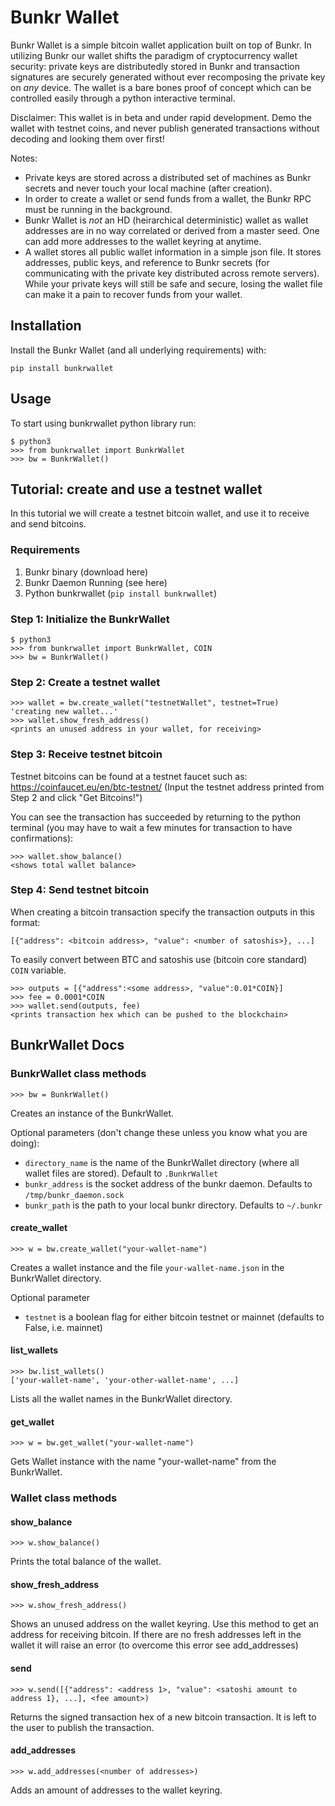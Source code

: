 # Bunkr Wallet

Bunkr Wallet is a simple bitcoin wallet application built on top of Bunkr. In utilizing Bunkr our wallet shifts the paradigm of cryptocurrency wallet security: private keys are distributedly stored in Bunkr and transaction signatures are securely generated without ever recomposing the private key on *any* device. The wallet is a bare bones proof of concept which can be controlled easily through a python interactive terminal. 

Disclaimer: This wallet is in beta and under rapid development. Demo the wallet with testnet coins, and never publish generated transactions without decoding and looking them over first!

Notes: 
- Private keys are stored across a distributed set of machines as Bunkr secrets and never touch your local machine (after creation).
- In order to create a wallet or send funds from a wallet, the Bunkr RPC must be running in the background.
- Bunkr Wallet is *not* an HD (heirarchical deterministic) wallet as wallet addresses are in no way correlated or derived from a master seed. One can add more addresses to the wallet keyring at anytime.
- A wallet stores all public wallet information in a simple json file. It stores addresses, public keys, and reference to Bunkr secrets (for communicating with the private key distributed across remote servers). While your private keys will still be safe and secure, losing the wallet file can make it a pain to recover funds from your wallet.

## Installation

Install the Bunkr Wallet (and all underlying requirements) with:

`pip install bunkrwallet`

## Usage

To start using bunkrwallet python library run:

```
$ python3
>>> from bunkrwallet import BunkrWallet
>>> bw = BunkrWallet()
```

## Tutorial: create and use a testnet wallet

In this tutorial we will create a testnet bitcoin wallet, and use it to receive and send bitcoins.

### Requirements

1. Bunkr binary (download here)
2. Bunkr Daemon Running (see here)
3. Python bunkrwallet (`pip install bunkrwallet`)

### Step 1: Initialize the BunkrWallet

```
$ python3
>>> from bunkrwallet import BunkrWallet, COIN
>>> bw = BunkrWallet()
```

### Step 2: Create a testnet wallet

```
>>> wallet = bw.create_wallet("testnetWallet", testnet=True)
'creating new wallet...'
>>> wallet.show_fresh_address()
<prints an unused address in your wallet, for receiving>
```

### Step 3: Receive testnet bitcoin

Testnet bitcoins can be found at a testnet faucet such as: https://coinfaucet.eu/en/btc-testnet/
(Input the testnet address printed from Step 2 and click "Get Bitcoins!")

You can see the transaction has succeeded by returning to the python terminal (you may have to wait a few minutes for transaction to have confirmations):
```
>>> wallet.show_balance()
<shows total wallet balance>
```

### Step 4: Send testnet bitcoin

When creating a bitcoin transaction specify the transaction outputs in this format:

`[{"address": <bitcoin address>, "value": <number of satoshis>}, ...]`

To easily convert between BTC and satoshis use (bitcoin core standard) `COIN` variable.

```
>>> outputs = [{"address":<some address>, "value":0.01*COIN}]
>>> fee = 0.0001*COIN
>>> wallet.send(outputs, fee)
<prints transaction hex which can be pushed to the blockchain>
```

## BunkrWallet Docs

### BunkrWallet class methods

```>>> bw = BunkrWallet()```

Creates an instance of the BunkrWallet.

Optional parameters (don't change these unless you know what you are doing):

- `directory_name` is the name of the BunkrWallet directory (where all wallet files are stored). Default to `.BunkrWallet`
- `bunkr_address` is the socket address of the bunkr daemon. Defaults to `/tmp/bunkr_daemon.sock`
- `bunkr_path` is the path to your local bunkr directory. Defaults to `~/.bunkr`

#### create_wallet

```>>> w = bw.create_wallet("your-wallet-name")```

Creates a wallet instance and the file `your-wallet-name.json` in the BunkrWallet directory.

Optional parameter

- `testnet` is a boolean flag for either bitcoin testnet or mainnet (defaults to False, i.e. mainnet)

#### list_wallets

```
>>> bw.list_wallets()
['your-wallet-name', 'your-other-wallet-name', ...]
```

Lists all the wallet names in the BunkrWallet directory.

#### get_wallet

`>>> w = bw.get_wallet("your-wallet-name")`

Gets Wallet instance with the name "your-wallet-name" from the BunkrWallet.

### Wallet class methods

#### show_balance

`>>> w.show_balance()`

Prints the total balance of the wallet.

#### show_fresh_address

`>>> w.show_fresh_address()`

Shows an unused address on the wallet keyring. Use this method to get an address for receiving bitcoin. If there are no fresh addresses left in the wallet it will raise an error (to overcome this error see add_addresses)

#### send

`>>> w.send([{"address": <address 1>, "value": <satoshi amount to address 1}, ...], <fee amount>)`

Returns the signed transaction hex of a new bitcoin transaction. It is left to the user to publish the transaction.

#### add_addresses

`>>> w.add_addresses(<number of addresses>)`

Adds an amount of addresses to the wallet keyring.
